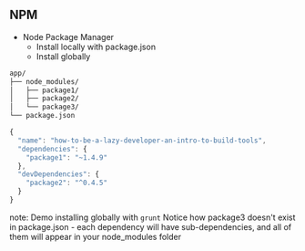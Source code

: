 ##  NPM

* Node Package Manager
  * Install locally with package.json
  * Install globally

```bash
app/
├── node_modules/
│   ├── package1/
│   ├── package2/
│   └── package3/
└── package.json
```

```javascript
{
  "name": "how-to-be-a-lazy-developer-an-intro-to-build-tools",
  "dependencies": {
    "package1": "~1.4.9"
  },
  "devDependencies": {
    "package2": "^0.4.5"
  }
}
```

note:
  Demo installing globally with `grunt`
  Notice how package3 doesn't exist in package.json - each dependency
  will have sub-dependencies, and all of them will appear in your node_modules folder